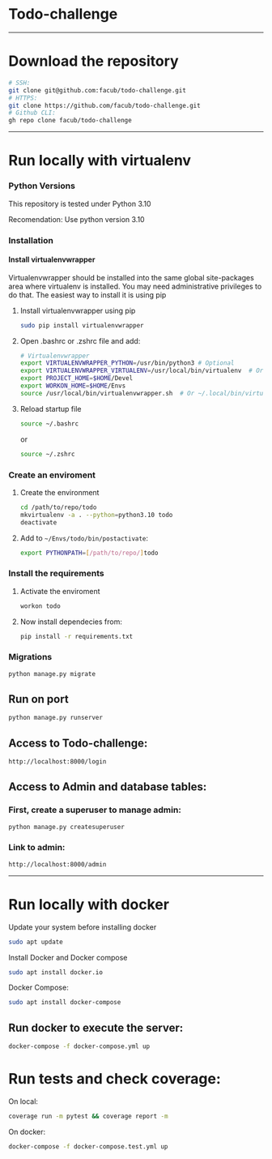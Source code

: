 Todo-challenge
==============

----
# Download the repository
```sh
# SSH:
git clone git@github.com:facub/todo-challenge.git
# HTTPS:
git clone https://github.com/facub/todo-challenge.git
# Github CLI:
gh repo clone facub/todo-challenge
```

---

<div id="virtualenvs"></div>

# Run locally with virtualenv 
### Python Versions
This repository is tested under Python 3.10

Recomendation: Use python version 3.10

### Installation

#### Install virtualenvwrapper
Virtualenvwrapper should be installed into the same 
global site-packages area where virtualenv is installed. 
You may need administrative privileges to do that. The easiest way to install it is using pip

1. Install virtualenvwrapper using pip
	```sh
	sudo pip install virtualenvwrapper
	```

2. Open .bashrc or .zshrc file and add:
	```sh
	# Virtualenvwrapper
	export VIRTUALENVWRAPPER_PYTHON=/usr/bin/python3 # Optional
	export VIRTUALENVWRAPPER_VIRTUALENV=/usr/local/bin/virtualenv  # Or ~/.local/bin/virtualenv
	export PROJECT_HOME=$HOME/Devel
	export WORKON_HOME=$HOME/Envs
	source /usr/local/bin/virtualenvwrapper.sh  # Or ~/.local/bin/virtualenvwrapper.sh
	```
3. Reload startup file
	```sh
	source ~/.bashrc
	```
	or
	```sh
	source ~/.zshrc
	```


### Create an enviroment
1. Create the environment
	```sh
	cd /path/to/repo/todo
	mkvirtualenv -a . --python=python3.10 todo
	deactivate
	```
2. Add to `~/Envs/todo/bin/postactivate`:

	```sh
	export PYTHONPATH=[/path/to/repo/]todo
	```

### Install the requirements
1. Activate the enviroment

	```sh
	workon todo
	```
2. Now install dependecies from:
	```sh
	pip install -r requirements.txt
	```

### Migrations
```sh
python manage.py migrate
```
## Run on port
```sh
python manage.py runserver
```
## Access to Todo-challenge:
```sh
http://localhost:8000/login
```

## Access to Admin and database tables:
### First, create a superuser to manage admin:
```sh
python manage.py createsuperuser
```
### Link to admin: 
```sh
http://localhost:8000/admin
```


---
# Run locally with docker

Update your system before installing docker
```sh
sudo apt update
```

Install Docker and Docker compose
```sh
sudo apt install docker.io
```
Docker Compose:

```sh
sudo apt install docker-compose
```

## Run docker to execute the server:
```sh
docker-compose -f docker-compose.yml up
```

# Run tests and check coverage:
On local:
```sh
coverage run -m pytest && coverage report -m
```
On docker:
```sh
docker-compose -f docker-compose.test.yml up
```